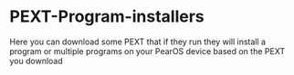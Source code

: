 # PEXT-Program-installers
Here you can download some PEXT that if they run they will install a program or multiple programs on your PearOS device based on the PEXT you download
